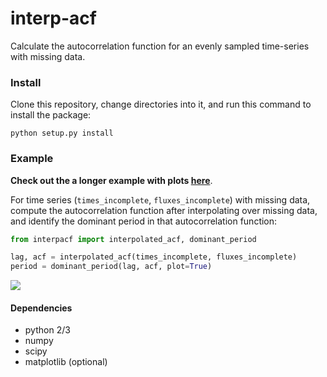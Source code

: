 # interp-acf
Calculate the autocorrelation function for an evenly sampled time-series with 
missing data.

### Install
Clone this repository, change directories into it, and run this command to 
install the package: 
```
python setup.py install
```

### Example
**Check out the a longer example with plots 
[here](https://github.com/bmorris3/interp-acf/blob/master/example.ipynb)**. 

For time series (`times_incomplete`, `fluxes_incomplete`) with missing data, 
compute the autocorrelation function after interpolating over missing data, and
identify the dominant period in that autocorrelation function: 
```python
from interpacf import interpolated_acf, dominant_period

lag, acf = interpolated_acf(times_incomplete, fluxes_incomplete)
period = dominant_period(lag, acf, plot=True)
```
![](http://staff.washington.edu/bmmorris/images/acf.png)

#### Dependencies
* python 2/3
* numpy
* scipy
* matplotlib (optional)
